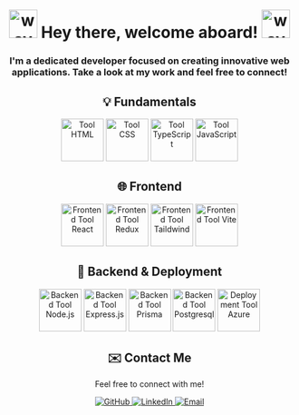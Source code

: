 <h1 align="center">
  <img src="https://user-images.githubusercontent.com/18350557/176309783-0785949b-9127-417c-8b55-ab5a4333674e.gif" alt="wave" width="50">
  Hey there, welcome aboard! 
  <img src="https://user-images.githubusercontent.com/18350557/176309783-0785949b-9127-417c-8b55-ab5a4333674e.gif" alt="wave" width="50">
</h1>

<h3 align="center">
  I'm a dedicated developer focused on creating innovative web applications. 
  Take a look at my work and feel free to connect!
</h3>

<div align="center">
  <h2>💡 Fundamentals</h2>
  <img src="https://github.com/user-attachments/assets/5932717f-7993-4aeb-befc-2d1ba22b6623" width="75" alt="Tool HTML">
  <img src="https://github.com/user-attachments/assets/b433cc6b-f692-418b-91e4-7300be0ef907" width="75" alt="Tool CSS">
  <img src="https://github.com/user-attachments/assets/38b2646b-7fde-48d7-9741-21d708607c4e" width="75" alt="Tool TypeScript">
  <img src="https://github.com/user-attachments/assets/7ca93a12-adfd-4ac4-a140-c420f03364ca" width="75" alt="Tool JavaScript">
</div>

<div align="center">
  <h2>🌐 Frontend</h2>
  <img src="https://github.com/user-attachments/assets/112c5f12-26e5-4e84-aaac-984937ebce05" width="75" alt="Frontend Tool React">
  <img src="https://github.com/user-attachments/assets/ebb4dbe6-537e-4ca1-8473-0b15045f11c3" width="75" alt="Frontend Tool Redux">
  <img src="https://github.com/user-attachments/assets/cca95d72-aaaf-4de5-878c-63443b5793f8" width="75" alt="Frontend Tool Taildwind">
  <img src="https://github.com/user-attachments/assets/3412d02c-cf5d-4b66-8e62-89e4b3606bea" width="75" alt="Frontend Tool Vite">
</div>

<div align="center">
  <h2>🚀 Backend & Deployment</h2>
  <img src="https://github.com/user-attachments/assets/3002cc07-72e6-4c3a-9930-337ae256f4f8" width="75" alt="Backend Tool Node.js">
  <img src="https://github.com/user-attachments/assets/7ba4f489-7ee9-4659-80a1-52f95d72570a" width="75" alt="Backend Tool Express.js">
  <img src="https://github.com/user-attachments/assets/0ce2236e-742e-4448-a5b5-5b9e9d10f13d" width="75" alt="Backend Tool Prisma">
  <img src="https://github.com/user-attachments/assets/4ba3df71-82b4-41a8-8454-58b227a16272" width="75" alt="Backend Tool Postgresql">
   <img src="https://github.com/user-attachments/assets/733c5670-957d-4d0a-aaff-1af70aa99700" width="75" alt="Deployment Tool Azure"> 
</div>
</div>

<div align="center">
  <h2>✉️ Contact Me</h2>
  <p align="center">
    Feel free to connect with me!
  </p>
  <a href="https://github.com/atilla1">
    <img src="https://img.shields.io/badge/-GitHub-black?style=flat-square&logo=github&logoColor=white" alt="GitHub">
  </a>
  <a href="https://www.linkedin.com/in/atyu/">
    <img src="https://img.shields.io/badge/-LinkedIn-blue?style=flat-square&logo=linkedin&logoColor=white" alt="LinkedIn">
  </a>
  <a href="mailto:atilla1993@hotmail.se">
    <img src="https://img.shields.io/badge/-Email-red?style=flat-square&logo=gmail&logoColor=white" alt="Email">
  </a>
</div>
